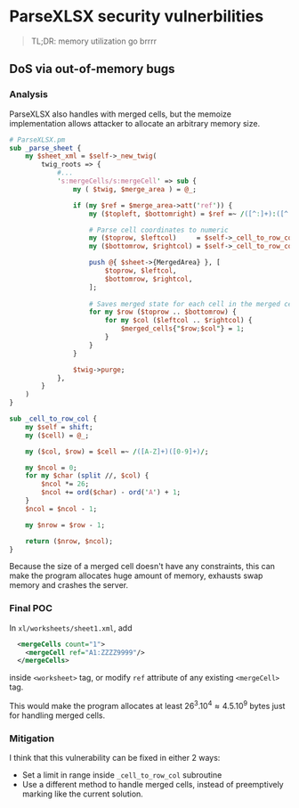 # ParseXLSX security vulnerbilities

> TL;DR: memory utilization go brrrr

## DoS via out-of-memory bugs

### Analysis

ParseXLSX also handles with merged cells, but the memoize implementation allows attacker to allocate an arbitrary memory size.

```perl
# ParseXLSX.pm
sub _parse_sheet {
    my $sheet_xml = $self->_new_twig(
        twig_roots => {
            #...
            's:mergeCells/s:mergeCell' => sub {
                my ( $twig, $merge_area ) = @_;

                if (my $ref = $merge_area->att('ref')) {
                    my ($topleft, $bottomright) = $ref =~ /([^:]+):([^:]+)/;

                    # Parse cell coordinates to numeric
                    my ($toprow, $leftcol)     = $self->_cell_to_row_col($topleft);
                    my ($bottomrow, $rightcol) = $self->_cell_to_row_col($bottomright);

                    push @{ $sheet->{MergedArea} }, [
                        $toprow, $leftcol,
                        $bottomrow, $rightcol,
                    ];
                    
                    # Saves merged state for each cell in the merged cell
                    for my $row ($toprow .. $bottomrow) {
                        for my $col ($leftcol .. $rightcol) {
                            $merged_cells{"$row;$col"} = 1;
                        }
                    }
                }

                $twig->purge;
            },
        }
    )
}

sub _cell_to_row_col {
    my $self = shift;
    my ($cell) = @_;

    my ($col, $row) = $cell =~ /([A-Z]+)([0-9]+)/;

    my $ncol = 0;
    for my $char (split //, $col) {
        $ncol *= 26;
        $ncol += ord($char) - ord('A') + 1;
    }
    $ncol = $ncol - 1;

    my $nrow = $row - 1;

    return ($nrow, $ncol);
}
```

Because the size of a merged cell doesn't have any constraints, this can make the program allocates huge amount of memory, exhausts swap memory and crashes the server.

### Final POC
In `xl/worksheets/sheet1.xml`, add
```xml
  <mergeCells count="1">
    <mergeCell ref="A1:ZZZZ9999"/>
  </mergeCells>
```
inside `<worksheet>` tag, or modify `ref` attribute of any existing `<mergeCell>` tag.

This would make the program allocates at least $26^3 . 10^4 \approx 4.5 . 10^9$ bytes just for handling merged cells.

### Mitigation
I think that this vulnerability can be fixed in either 2 ways:
- Set a limit in range inside `_cell_to_row_col` subroutine
- Use a different method to handle merged cells, instead of preemptively marking like the current solution.
